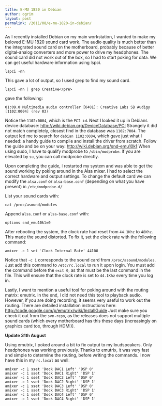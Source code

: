 ```yaml
---
title: E-MU 1820 in Debian
author: ogrim
layout: post
permalink: /2011/08/e-mu-1820-in-debian/
---
```

As I recently installed Debian on my main workstation, I wanted to make my beloved E-MU 1820 sound card work. The audio quality is much better than the integrated sound card on the motherboard, probably because of better digital-analog converters and more power to drive my headphones. The sound card did not work out of the box, so I had to start poking for data. We can get useful hardware information using lspci.

	lspci -nn

This gave a lot of output, so I used grep to find my sound card.

	lspci -nn | grep Creative</pre>

gave the following:

	01:09.0 Multimedia audio controller [0401]: Creative Labs SB Audigy [1102:0004] (rev 03)

Notice the `1102:0004`, which is the `PCI id`. Next I looked it up in Debians device database: <http://wiki.debian.org/DeviceDatabase/PCI> Strangely it did not match completely, closest find in the database was `1102:7004`. The output led me to search for `debian 1102:0004`, which gave just what I needed: a handy guide to compile and install the driver from scratch. Follow the guide and be on your way: <http://wiki.debian.org/snd-emu10k1> When using sudo, I have to qualify modprobe to `/sbin/modprobe`. If you are elevated by `su`, you can call modprobe directly.

Upon completing the guide, I restarted my system and was able to get the sound working by poking around in the Alsa mixer. I had to select the correct hardware and output settings. To change the default card we can modify the `alsa.conf` or `alsa-base.conf` (depending on what you have present) in `/etc/modprobe.d/`

List your sound cards with:

	cat /proc/asound/modules

Append `alsa.conf` or `alsa-base.conf` with:

	options snd_emu10k1=0

After rebooting the system, the clock rate had reset from `44.1Khz` to `48Khz`. This made the sound distorted. To fix it, set the clock rate with the following command:

	amixer -c 1 set 'Clock Internal Rate' 44100

Notice that `-c 1` corresponds to the sound card from `/proc/asound/modules`. Just add this command to `/etc/rc.local` to run it upon login. You must add the command before the `exit 0`, as that must be the last command in the file. This will ensure that the clock rate is set to `44.1Khz` every time you log in.

Lastly, I want to mention a useful tool for poking around with the routing matrix: emutrix. In the end, I did not need this tool to playback audio. However, if you are doing recording, it seems very useful to work out the routing. There are detailed installation instructions here: <http://code.google.com/p/emutrix/wiki/InstallGuide> Just make sure you check it out from the `svn-repo`, as the releases does not support multiple sound cards (which every motherboard has this these days (increasingly on graphics card too, through HDMI)).

**Update 31th August**

Using emutrix, I poked around a bit to fix output to my loudspeakers. Only headphones was working previously. Thanks to emutrix, it was very fast and simple to determine the routing, before writing the commands. I now have this in my `rc.local` as well:

	amixer -c 1 sset 'Dock DAC1 Left' 'DSP 0'
	amixer -c 1 sset 'Dock DAC1 Right' 'DSP 1'
	amixer -c 1 sset 'Dock DAC2 Left' 'DSP 0'
	amixer -c 1 sset 'Dock DAC2 Right' 'DSP 1'
	amixer -c 1 sset 'Dock DAC3 Left' 'DSP 0'
	amixer -c 1 sset 'Dock DAC3 Right' 'DSP 1'
	amixer -c 1 sset 'Dock DAC4 Left' 'DSP 0'
	amixer -c 1 sset 'Dock DAC4 Right' 'DSP 1'
